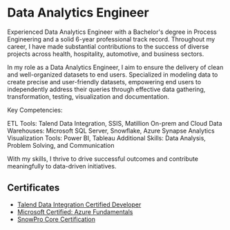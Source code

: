 # Data Analytics Engineer

Experienced Data Analytics Engineer with a Bachelor's degree in Process Engineering and a solid 6-year professional track record. Throughout my career, I have made substantial contributions to the success of diverse projects across health, hospitality, automotive, and business sectors.

In my role as a Data Analytics Engineer, I aim to ensure the delivery of clean and well-organized datasets to end users. Specialized in modeling data to create precise and user-friendly datasets, empowering end users to independently address their queries through effective data gathering, transformation, testing, visualization and documentation.

Key Competencies:

ETL Tools: Talend Data Integration, SSIS, Matillion
On-prem and Cloud Data Warehouses: Microsoft SQL Server, Snowflake, Azure Synapse Analytics
Visualization Tools: Power BI, Tableau
Additional Skills: Data Analysis, Problem Solving, and Communication

With my skills, I thrive to drive successful outcomes and contribute meaningfully to data-driven initiatives.


## Certificates

- [Talend Data Integration Certified Developer](https://www.credly.com/earner/earned/badge/c2af047e-e08e-424c-a3d3-7ed1c1955db8)
- [Microsoft Certified: Azure Fundamentals](https://www.credly.com/earner/earned/badge/9de93281-ad90-4658-aa14-bbbb7a003c64)
- [SnowPro Core Certification](https://www.credly.com/earner/earned/badge/847bf1a6-1f51-41a3-b6a3-0ef588eea725)